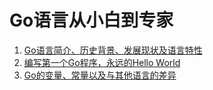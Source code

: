 # Go语言从小白到专家

1. [Go语言简介、历史背景、发展现状及语言特性](./doc/01)
2. [编写第一个Go程序，永远的Hello World](./doc/02)
3. [Go的变量、常量以及与其他语言的差异](./doc/03)

